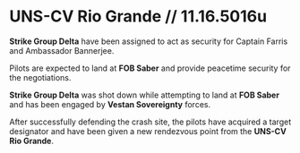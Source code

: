 # UNS-CV Rio Grande // 11.16.5016u
**Strike Group Delta** have been assigned to act as security for Captain Farris and Ambassador Bannerjee.

Pilots are expected to land at **FOB Saber** and provide peacetime security for the negotiations.

**Strike Group Delta** was shot down while attempting to land at **FOB Saber** and has been engaged by **Vestan Sovereignty** forces.

After successfully defending the crash site, the pilots have acquired a target designator and have been given a new rendezvous point from the **UNS-CV Rio Grande**.